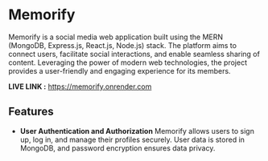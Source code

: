 # Memorify

Memorify is a social media web application built using the MERN (MongoDB, Express.js, React.js, Node.js) stack. The platform aims to connect users, facilitate social interactions, and enable seamless sharing of content. Leveraging the power of modern web technologies, the project provides a user-friendly and engaging experience for its members.

**LIVE LINK :** https://memorify.onrender.com
## Features
- **User Authentication and Authorization**
Memorify allows users to sign up, log in, and manage their profiles securely. User data is stored in MongoDB, and password encryption ensures data privacy.
